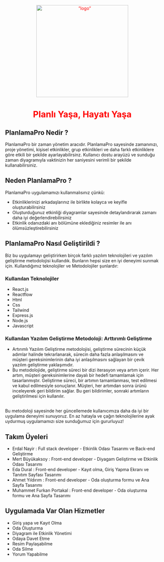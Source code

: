  <div align="center" style="color:red;">
     <img src="https://github.com/PlanlamaPro/PlanlamaPro_Info/blob/main/assets/images/logo_transparent.png" alt=”logo” height="300px" widht="300px">
 <h1>Planlı Yaşa, Hayatı Yaşa</h1>
 </div>
 
## PlanlamaPro Nedir ?
 <p>PlanlamaPro bir zaman yönetim aracıdır. PlanlamaPro sayesinde zamanınızı, proje yönetimi, kişisel etkinlikler, grup etkinlikleri ve daha farklı etkinliklere göre etkili bir şekilde ayarlayabilirsinz. Kullanıcı dostu arayüzü ve sunduğu zaman diyagramıyla vaktinizin her saniyesini verimli bir şekilde kullanabilirsiniz.  </p>
 
## Neden PlanlamaPro ?
PlanlamaPro uygulamamızı kullanmalısınız çünkü:
* Etkinliklerinizi arkadaşlarınız ile birlikte kolayca ve keyifle oluşturabilirsiniz
* Oluşturduğunuz etkinliği diyagramlar sayesinde detaylandırarak  zamanı daha iyi değerlendirebilirsiniz
* Etkinlik odanızdaki anı bölümüne eklediğiniz resimler ile anı ölümsüzleştirebilirsiniz

## PlanlamaPro Nasıl Geliştirildi ?
Biz bu uygulamayı geliştirirken birçok farklı yazılım teknolojileri ve yazılım geliştirme metodolojisi kullandık. Bunların hepsi size en iyi deneyimi sunmak için.
Kullandığımız teknolojiler ve Metodolojiler şunlardır:
 ### Kullanılan Teknolojiler
* React.js
* Reactflow
* Html
* Css
* Tailwind
* Express.js
* Node.js
* Javascript

### Kullanılan Yazılım Geliştirme Metodoloji: Arttırımlı Geliştirme
* Artırımlı Yazılım Geliştirme metodolojisi, geliştirme sürecinin küçük adımlar halinde tekrarlanarak, sürecin daha fazla anlaşılmasını ve müşteri gereksinimlerinin daha iyi anlaşılmasını sağlayan bir çevik yazılım geliştirme yaklaşımıdır.
* Bu metodolojide, geliştirme süreci bir dizi iterasyon veya artım içerir. Her artım, müşteri gereksinimlerine dayalı bir hedefi tamamlamak için tasarlanmıştır. Geliştirme süreci, bir artımın tamamlanması, test edilmesi ve kabul edilmesiyle sonuçlanır. Müşteri, her artımdan sonra ürünü inceleyerek geri bildirim sağlar. Bu geri bildirimler, sonraki artımların geliştirilmesi için kullanılır.
<br />
Bu metodoloji sayesinde her güncellemede kullanıcımıza daha da iyi bir uygulama deneyimi sunuyoruz. En az hatayla ve çağın teknolojilerine ayak uydurmuş uygulamamızı size sunduğumuz için gururluyuz! 

## Takım Üyeleri
 * Erdal Nayir : Full stack developer - Etkinlik Odası Tasarımı ve Back-end Geliştirme
 * Mert Büyükaksoy :  Front-end developer - Diyagam Geliştirme ve Etkinlik Odası Tasarımı
 * Eda Dural : Front-end developer - Kayıt olma, Giriş Yapma Ekranı ve Tanıtım Sayfası Tasarımı
 * Ahmet Yıldırım :  Front-end developer - Oda oluşturma formu ve Ana Sayfa Tasarımı
 * Muhammet Furkan Portakal :  Front-end developer - Oda oluşturma formu ve Ana Sayfa Tasarımı
 
 
## Uygulamada Var Olan Hizmetler
* Giriş yapa ve Kayıt Olma
* Oda Oluşturma
* Diyagram ile Etkinlik Yönetimi
* Odaya Davet Etme
* Resim Paylaşabilme
* Oda Silme 
* Yorum Yapabilme



   



